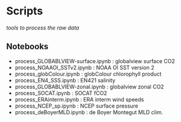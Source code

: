 # Scripts
_tools to process the raw data_

## Notebooks
- process_GLOBABLVIEW-surface.ipynb : globalview surface CO2
- process_NOAAOI_SSTv2.ipynb        : NOAA OI SST version 2
- process_globColour.ipynb          : globColour chlorophyll product
- process_EN4_SSS.ipynb             : EN421 salinity
- process_GLOBABLVIEW-zonal.ipynb   : globalview zonal CO2
- process_SOCAT.ipynb               : SOCAT fCO2
- process_ERAinterm.ipynb           : ERA interm wind speeds
- process_NCEP_sp.ipynb             : NCEP surface pressure
- process_deBoyerMLD.ipynb          : de Boyer Montegut MLD clim.
